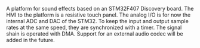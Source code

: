 A platform for sound effects based on an STM32F407 Discovery board. The HMI to the platform is a resistive touch panel.
The analog I/O is for now the internal ADC and DAC of the STM32. To keep the input and output sample rates at the same speed, they are synchronized with a timer. The signal shain is operated with DMA. Support for an external audio codec will be added in the future.
